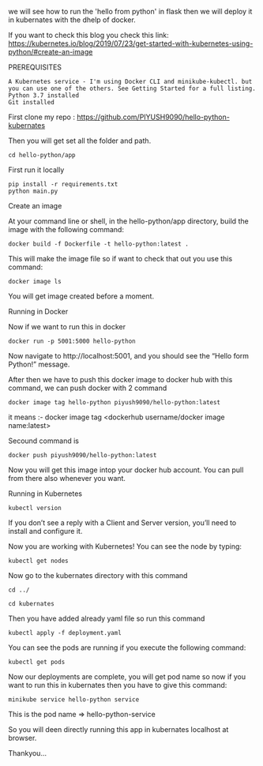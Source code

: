 we will see how to run the 'hello from python' in flask then we will deploy it in kubernates with the dhelp of docker.

If you want to check this blog you check this link: https://kubernetes.io/blog/2019/07/23/get-started-with-kubernetes-using-python/#create-an-image

PREREQUISITES

    A Kubernetes service - I'm using Docker CLI and minikube-kubectl. but you can use one of the others. See Getting Started for a full listing.
    Python 3.7 installed
    Git installed



First clone my repo : https://github.com/PIYUSH9090/hello-python-kubernates

Then you will get set all the folder and path.

```
cd hello-python/app
```
First run it locally
```
pip install -r requirements.txt
python main.py
```

Create an image

At your command line or shell, in the hello-python/app directory, build the image with the following command:
```
docker build -f Dockerfile -t hello-python:latest .
```

This will make the image file so if want to check that out you use this command:
```
docker image ls
```
You will get image created before a moment.

Running in Docker 

Now if we want to run this in docker 
```
docker run -p 5001:5000 hello-python
```

Now navigate to http://localhost:5001, and you should see the “Hello form Python!” message.

After then we have to push this docker image to docker hub with this command, we can push docker with 2 command 

```
docker image tag hello-python piyush9090/hello-python:latest
```
it means :- docker image tag <docker image name> <dockerhub username/docker image name:latest>
    
Secound command is 
```
docker push piyush9090/hello-python:latest
```
Now you will get this image intop your docker hub account. You can pull from there also whenever you want.


Running in Kubernetes

```
kubectl version
```
If you don’t see a reply with a Client and Server version, you’ll need to install and configure it.


Now you are working with Kubernetes! You can see the node by typing:
```
kubectl get nodes
```
Now go to the kubernates directory with this command 

```
cd ../
```
```
cd kubernates
```
Then you have added already yaml file so run this command

```
kubectl apply -f deployment.yaml
```
You can see the pods are running if you execute the following command:

```
kubectl get pods
```
Now our deployments are complete, you will get pod name so now if you want to run this in kubernates then you have to give this command:

```
minikube service hello-python service
```

This is the pod name => hello-python-service

So you will deen directly running this app in kubernates localhost at browser.




Thankyou...
